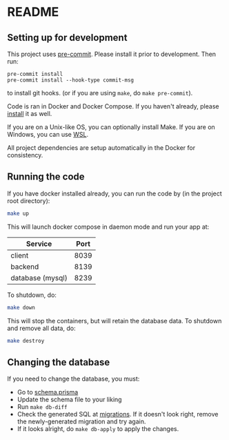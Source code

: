 # README

## Setting up for development

This project uses [pre-commit](https://pre-commit.com/#install). Please install it prior to development. Then run:

```shell
pre-commit install
pre-commit install --hook-type commit-msg
```

to install git hooks. (or if you are using `make`, do `make pre-commit`).

Code is ran in Docker and Docker Compose. If you haven't already, please [install](https://docs.docker.com/compose/install/) it as well.

If you are on a Unix-like OS, you can optionally install Make. If you are on Windows, you can use [WSL](https://docs.microsoft.com/en-us/windows/wsl/).

All project dependencies are setup automatically in the Docker for consistency.

## Running the code

If you have docker installed already, you can run the code by (in the project root directory):

```sh
make up
```

This will launch docker compose in daemon mode and run your app at:

| Service          | Port |
| ---------------- | ---- |
| client           | 8039 |
| backend          | 8139 |
| database (mysql) | 8239 |

To shutdown, do:

```sh
make down
```

This will stop the containers, but will retain the database data. To shutdown and remove all data, do:

```sh
make destroy
```

## Changing the database

If you need to change the database, you must:

- Go to [schema.prisma](server/prisma/schema.prisma)
- Update the schema file to your liking
- Run `make db-diff`
- Check the generated SQL at [migrations](server/prisma/migrations/). If it doesn't look right, remove the newly-generated migration and try again.
- If it looks alright, do `make db-apply` to apply the changes.
